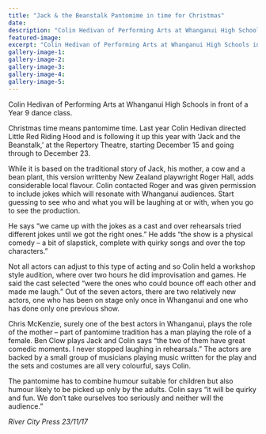 ```yaml
---
title: "Jack & the Beanstalk Pantomime in time for Christmas"
date: 
description: "Colin Hedivan of Performing Arts at Whanganui High Schools in front of a Year 9 dance class..."
featured-image: 
excerpt: "Colin Hedivan of Performing Arts at Whanganui High Schools in front of a Year 9 dance class."
gallery-image-1: 
gallery-image-2: 
gallery-image-3: 
gallery-image-4: 
gallery-image-5: 
---
```


<p><span>Colin Hedivan of Performing Arts at Whanganui High Schools in front of a Year 9 dance class.</span></p>
<p><span>Christmas time means pantomime time. Last year Colin Hedivan directed Little Red Riding Hood and is following it up this year with &lsquo;Jack and the Beanstalk,&rsquo; at the Repertory Theatre, starting December 15 and going through to December 23.</span></p>
<p><span>While it is based on the traditional story of Jack, his mother, a cow and a bean plant, this version written</span><span class="text_exposed_show">by New Zealand playwright Roger Hall, adds considerable local flavour. Colin contacted Roger and was given permission to include jokes which will resonate with Whanganui audiences. Start guessing to see who and what you will be laughing at or with, when you go to see the production.<br /></span></p>
<p><span class="text_exposed_show">He says &ldquo;we came up with the jokes as a cast and over rehearsals tried different jokes until we got the right ones.&rdquo; He adds &ldquo;the show is a physical comedy &ndash; a bit of slapstick, complete with quirky songs and over the top characters.&rdquo;<br /></span></p>
<p><span class="text_exposed_show">Not all actors can adjust to this type of acting and so Colin held a workshop style audition, where over two hours he did improvisation and games. He said the cast selected &ldquo;were the ones who could bounce off each other and made me laugh.&rdquo; Out of the seven actors, there are two relatively new actors, one who has been on stage only once in Whanganui and one who has done only one previous show.<br /></span></p>
<p><span class="text_exposed_show">Chris McKenzie, surely one of the best actors in Whanganui, plays the role of the mother &ndash; part of pantomime tradition has a man playing the role of a female. Ben Clow plays Jack and Colin says &ldquo;the two of them have great comedic moments. I never stopped laughing in rehearsals.&rdquo; The actors are backed by a small group of musicians playing music written for the play and the sets and costumes are all very colourful, says Colin.<br /></span></p>
<p><span class="text_exposed_show">The pantomime has to combine humour suitable for children but also humour likely to be picked up only by the adults. Colin says &ldquo;it will be quirky and fun. We don&rsquo;t take ourselves too seriously and neither will the audience.&rdquo;</span></p>
<p><em><span class="text_exposed_show">River City Press 23/11/17</span></em></p>


